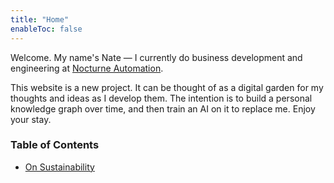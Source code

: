 ```yaml
---
title: "Home"
enableToc: false
---
```



Welcome. My name's Nate — I currently do business development and engineering at [Nocturne Automation](https://nocturneautomation.com). 

This website is a new project. It can be thought of as a digital garden for my thoughts and ideas as I develop them. The intention is to build a personal knowledge graph over time, and then train an AI on it to replace me. Enjoy your stay.

### Table of Contents
- [On Sustainability](notes/sustainability.md)